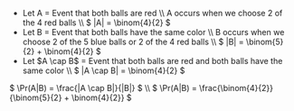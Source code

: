 <ul>
<li> Let A = Event that both balls are red \\
A occurs when we choose 2 of the 4 red balls \\
$ |A| = \binom{4}{2} $
	<li> Let B = Event that both balls have the same color \\
	      B occurs when we choose 2 of the 5 blue balls or 2 of the 4 red balls \\
	      $ |B| = \binom{5}{2} + \binom{4}{2} $
	<li> Let $A \cap B$ = Event that both balls are red and both balls have the same color \\
$ |A \cap B| = \binom{4}{2} $
</ul>
$ \Pr(A|B) = \frac{|A \cap B|}{|B|} $ \\
$ \Pr(A|B) = \frac{\binom{4}{2}}{\binom{5}{2} + \binom{4}{2}} $
